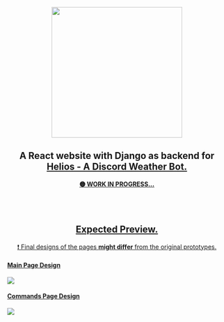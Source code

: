 
<p align = "center"> <img width=300 src="https://i.imgur.com/X0cEcCf.png" href="https://github.com/Shagnikpaul/helios"></p>

<h2 align = "center">A React website with Django as backend for <a href="https://github.com/Shagnikpaul/helios">Helios - A Discord Weather Bot</s>.</h2>

<p align="center"><b>🟡 WORK IN PROGRESS...</b></p>
<br>

<br>
<h2 align="center">Expected Preview.</h2>
<p align="center">❗ Final designs of the pages <b>might differ</b> from the original prototypes.</p>

<h4>Main Page Design</h4>
<img src="https://i.imgur.com/gpldrXe.png" href="https://github.com/Shagnikpaul/helios">
<br>
<h4>Commands Page Design</h4>
<img src="https://i.imgur.com/dsCB2bT.png" href="https://github.com/Shagnikpaul/helios">
